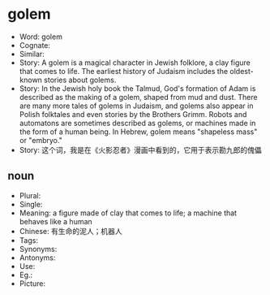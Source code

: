 # golem

- Word: golem
- Cognate: 
- Similar: 
- Story: A golem is a magical character in Jewish folklore, a clay figure that comes to life. The earliest history of Judaism includes the oldest-known stories about golems.
- Story: In the Jewish holy book the Talmud, God's formation of Adam is described as the making of a golem, shaped from mud and dust. There are many more tales of golems in Judaism, and golems also appear in Polish folktales and even stories by the Brothers Grimm. Robots and automatons are sometimes described as golems, or machines made in the form of a human being. In Hebrew, golem means "shapeless mass" or "embryo."
- Story: 这个词，我是在《火影忍者》漫画中看到的，它用于表示勘九郎的傀儡

## noun

- Plural: 
- Single: 
- Meaning: a figure made of clay that comes to life; a machine that behaves like a human
- Chinese: 有生命的泥人；机器人
- Tags: 
- Synonyms: 
- Antonyms: 
- Use: 
- Eg.: 
- Picture: 

